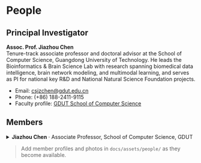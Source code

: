 # People

## Principal Investigator
**Assoc. Prof. Jiazhou Chen**  
Tenure-track associate professor and doctoral advisor at the School of Computer Science, Guangdong University of Technology. He leads the Bioinformatics & Brain Science Lab with research spanning biomedical data intelligence, brain network modeling, and multimodal learning, and serves as PI for national key R&D and National Natural Science Foundation projects.

- Email: [csjzchen@gdut.edu.cn](mailto:csjzchen@gdut.edu.cn)
- Phone: (+86) 188-2411-9115
- Faculty profile: [GDUT School of Computer Science](https://cs.gdut.edu.cn/info/2241/4707.htm)

## Members

<details class="member-card">
<summary><strong>Jiazhou Chen</strong> · Associate Professor, School of Computer Science, GDUT</summary>

- **Research Interests**: Biomedical data intelligence, complex biological network analysis, bioinformatics, brain science
- **Education**:
  1. Sep 2016 – Dec 2020 · Ph.D. in Computer Science and Technology, South China University of Technology (Advisor: Guoqiang Han)
  2. Sep 2013 – Jun 2016 · M.Eng. in Software Engineering, Guangdong University of Technology (Advisor: Bi Zeng)
  3. Sep 2009 – Jun 2013 · B.Eng. in Computer Science and Technology, Jiaying University
- **Professional Experience**:
  1. Jun 2024 – Present · Associate Professor, School of Computer Science, GDUT
  2. Jan 2021 – May 2024 · Postdoctoral Research Fellow, School of Computer Science and Engineering, SCUT (Co-advisor: Hongmin Cai)
  3. Sep 2019 – Sep 2020 · Visiting Scholar, University of North Carolina at Chapel Hill, USA (Host: Guorong Wu)

#### Selected Publications (First/Corresponding Author)
1. Fei Qi, Jin Guo, et al. "Multi-Kernel Clustering with Tensor Fusion on Grassmann Manifold for High-dimensional Genomic Data," *Methods*, 2024.
2. Xiaoqi Sheng, Hongmin Cai, et al. "Modality-Aware Discriminative Fusion Network for Integrated Analysis of Brain Imaging Genomics," *IEEE Transactions on Neural Networks and Learning Systems*, 2024.
3. Hongmin Cai, Ranran Deng, et al. "Harmonic Wavelet Neural Network for Discovering Neuropathological Propagation Patterns in Alzheimer’s Disease," *IEEE Journal of Biomedical and Health Informatics*, 2024.
4. Hongmin Cai, Xiaoqi Sheng, et al. "Brain Network Classification via Manifold Harmonic Discriminant Analysis," *IEEE Transactions on Neural Networks and Learning Systems*, 2023.

#### Honors & Awards (Selected)
- 2025 · First Prize, Guangdong Science and Technology Progress Award (Rank 5)
- 2023 · Rising Star Award, ACM SIGBIO China (Rank 1)
- 2022 · First Prize (Natural Science), Guangdong Association of Artificial Intelligence Industry (Rank 3)
- 2021 · Outstanding Ph.D. Thesis Award, ACM SIGBIO China (Rank 1)

#### Funded Projects (PI)
- NSFC General Program (2026–2029): Graph computing for spatial multi-omics data generation and integration
- National Key R&D Program Task (2024–2027): Generative algorithms for subcellular-precision multi-omics digital twin cells
- NSFC Young Scientists Fund (2022–2024): Harmonic brain networks for early diagnosis of Alzheimer’s disease

#### Professional Service
- Reviewer for IEEE TMI, IEEE JBHI, IEEE TNNLS, Briefings in Bioinformatics, among others
- Executive committee member, CAAI Bioinformatics & Artificial Life Society
- Executive committee member, CCF Bioinformatics Technical Committee
</details>

> Add member profiles and photos in `docs/assets/people/` as they become available.
